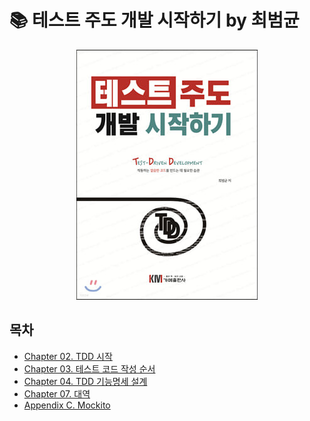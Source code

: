 # 📚 테스트 주도 개발 시작하기 by 최범균

<p align="center">
  <img src="./images/book-cover.jpeg" alt="book-cover">
</p>

## 목차

- [Chapter 02. TDD 시작](posts/2-tdd-%EC%8B%9C%EC%9E%91.md)
- [Chapter 03. 테스트 코드 작성 순서](posts/3-%ED%85%8C%EC%8A%A4%ED%8A%B8-%EC%BD%94%EB%93%9C-%EC%9E%91%EC%84%B1-%EC%88%9C%EC%84%9C.md)
- [Chapter 04. TDD 기능명세 설계](posts/4-TDD-%EA%B8%B0%EB%8A%A5%EB%AA%85%EC%84%B8-%EC%84%A4%EA%B3%84.md)
- [Chapter 07. 대역](posts/7-%EB%8C%80%EC%97%AD.md)
- [Appendix C. Mockito](posts/C-mockito.md)
